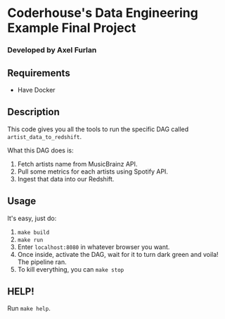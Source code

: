 # Coderhouse's Data Engineering Example Final Project
### Developed by Axel Furlan

## Requirements
- Have Docker


## Description
This code gives you all the tools to run the specific DAG called `artist_data_to_redshift`.

What this DAG does is:

1. Fetch artists name from MusicBrainz API.
2. Pull some metrics for each artists using Spotify API. 
3. Ingest that data into our Redshift.


## Usage
It's easy, just do:

1. `make build`
2. `make run`
3. Enter `localhost:8080` in whatever browser you want.
4. Once inside, activate the DAG, wait for it to turn dark green and voila! The pipeline ran.
5. To kill everything, you can `make stop`


## HELP!
Run `make help`.
